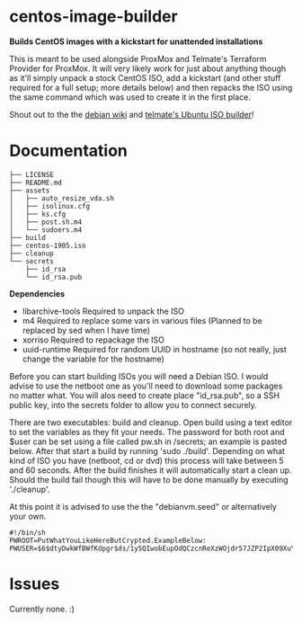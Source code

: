 # centos-image-builder
**Builds CentOS images with a kickstart for unattended installations**

This is meant to be used alongside ProxMox and Telmate's Terraform Provider for ProxMox. It will very likely work for just about anything though as it'll simply unpack a stock CentOS ISO, add a kickstart (and other stuff required for a full setup; more details below) and then repacks the ISO using the same command which was used to create it in the first place.

Shout out to the the [debian wiki](https://wiki.debian.org/DebianInstaller/Preseed/EditIso) and [telmate's Ubuntu ISO builder](https://github.com/Telmate/terraform-ubuntu-proxmox-iso)!

# Documentation
```
├── LICENSE
├── README.md
├── assets
│   ├── auto_resize_vda.sh
│   ├── isolinux.cfg
│   ├── ks.cfg
│   ├── post.sh.m4
│   └── sudoers.m4
├── build
├── centos-1905.iso
├── cleanup
└── secrets
    ├── id_rsa
    └── id_rsa.pub
```

**Dependencies**
* libarchive-tools 	Required to unpack the ISO
* m4 			Required to replace some vars in various files (Planned to be replaced by sed when I have time)
* xorriso 		Required to repackage the ISO
* uuid-runtime		Required for random UUID in hostname (so not really, just change the variable for the hostname)


Before you can start building ISOs you will need a Debian ISO. I would advise to use the netboot one as you'll need to download some packages no matter what. You will alos need to create place "id_rsa.pub", so a SSH public key, into the secrets folder to allow you to connect securely.

There are two executables: build and cleanup. Open build using a text editor to set the variables as they fit your needs. The password for both root and $user can be set using a file called pw.sh in /secrets; an example is pasted below. After that start a build by running 'sudo ./build'. Depending on what kind of ISO you have (netboot, cd or dvd) this process will take between 5 and 60 seconds. After the build finishes it will automatically start a clean up. Should the build fail though this will have to be done manually by executing './cleanup'.

At this point it is advised to use the the "debianvm.seed" or alternatively your own.

```
#!/bin/sh
PWROOT=PutWhatYouLikeHereButCrypted.ExampleBelow:
PWUSER=$6$dtyDwkWfBWfKdpgr$ds/1y5QIwobEupOdQCzcnReXzWOjdr57JZP2IpX09XuYDvC.BjbE9SDR9jigD16u48cGiC3dVi3HCk8arearp1
```

# Issues

Currently none. :)
